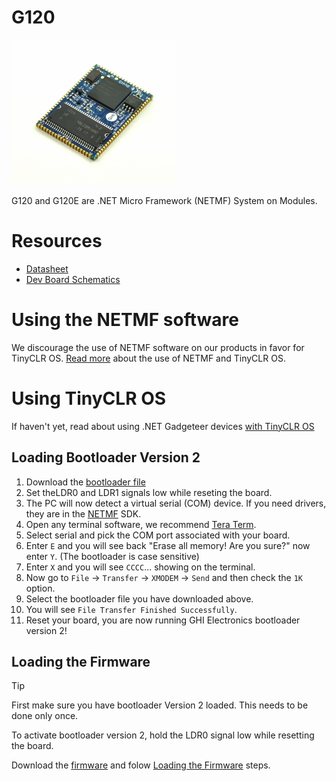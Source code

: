 # G120
![G120](images/g120.jpg)

G120 and G120E are .NET Micro Framework (NETMF) System on Modules.

# Resources
* [Datasheet]()
* [Dev Board Schematics]()

# Using the NETMF software
We discourage the use of NETMF software on our products in favor for TinyCLR OS. [Read more](../legacy_products/netmf/intro.md) about the use of NETMF and TinyCLR OS.

# Using TinyCLR OS
If haven't yet, read about using .NET Gadgeteer devices [with TinyCLR OS](../legacy_products/netmf/intro.md#with-tinyclr-os)

## Loading Bootloader Version 2
1. Download the [bootloader file](http://files.ghielectronics.com/downloads/Bootloaders/G120%20Bootloader.2.0.3.ghi)
2. Set theLDR0 and LDR1 signals low while reseting the board.
4. The PC will now detect a virtual serial (COM) device. If you need drivers, they are in the [NETMF](../legacy_products/netmf/intro.md) SDK.
5. Open any terminal software, we recommend [Tera Term](http://ttssh2.osdn.jp/).
6. Select serial and pick the COM port associated with your board.
7. Enter `E` and you will see back "Erase all memory! Are you sure?" now enter `Y`. (The bootloader is case sensitive)
8. Enter `X` and you will see `CCCC`... showing on the terminal.
9. Now go to `File` -> `Transfer` -> `XMODEM` -> `Send` and then check the `1K` option.
10. Select the bootloader file you have downloaded above.
11. You will see `File Transfer Finished Successfully`.
13. Reset your board, you are now running GHI Electronics bootloader version 2!

## Loading the Firmware

> [!Tip]
> First make sure you have bootloader Version 2 loaded. This needs to be done only once.

To activate bootloader version 2, hold the LDR0 signal low while resetting the board.

Download the [firmware](http://files.ghielectronics.com/downloads/TinyCLR/Firmware/G120/G120%20Firmware.0.6.0.glb) and folow [Loading the Firmware](../legacy_products/netmf/intro.md#loading-the-firmware) steps.

